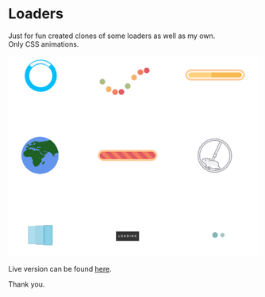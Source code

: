 # Loaders

Just for fun created clones of some loaders as well as my own.   
Only CSS animations.

<img src="./src/screen.png" />  

Live version can be found [here](http://artem-soroka.tk/pages/loader/ "Loaders").

Thank you.